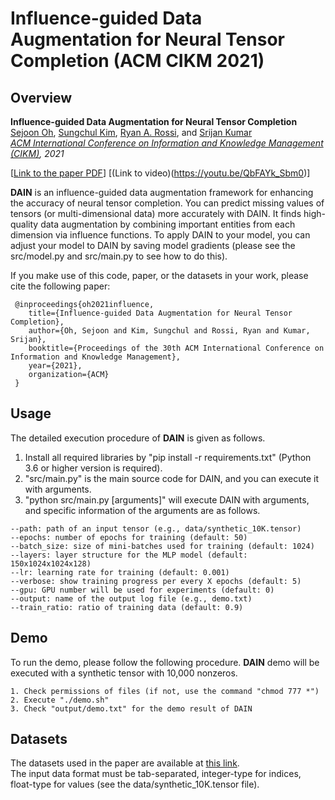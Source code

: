 # Influence-guided Data Augmentation for Neural Tensor Completion (ACM CIKM 2021)

Overview
---------------
**Influence-guided Data Augmentation for Neural Tensor Completion**  
[Sejoon Oh](https://sejoonoh.github.io/), [Sungchul Kim](https://sites.google.com/site/subright/), [Ryan A. Rossi](http://ryanrossi.com/), and [Srijan Kumar](https://www.cc.gatech.edu/~srijan/)  
*[ACM International Conference on Information and Knowledge Management (CIKM)](https://www.cikm2021.org/), 2021*  

[[Link to the paper PDF](https://arxiv.org/pdf/2108.10248.pdf)]
[(Link to video)(https://youtu.be/QbFAYk_Sbm0)]

**DAIN** is an influence-guided data augmentation framework for enhancing the accuracy of neural tensor completion. You can predict missing values of tensors (or multi-dimensional data) more accurately with DAIN. It finds high-quality data augmentation by combining important entities from each dimension via influence functions. To apply DAIN to your model, you can adjust your model to DAIN by saving model gradients (please see the src/model.py and src/main.py to see how to do this).  

If you make use of this code, paper, or the datasets in your work, please cite the following paper:
```
 @inproceedings{oh2021influence,
	title={Influence-guided Data Augmentation for Neural Tensor Completion},
	author={Oh, Sejoon and Kim, Sungchul and Rossi, Ryan and Kumar, Srijan},
	booktitle={Proceedings of the 30th ACM International Conference on Information and Knowledge Management},
	year={2021},
	organization={ACM}
 }
```

Usage
---------------

The detailed execution procedure of **DAIN** is given as follows.

1) Install all required libraries by "pip install -r requirements.txt" (Python 3.6 or higher version is required).
2) "src/main.py" is the main source code for DAIN, and you can execute it with arguments.
3) "python src/main.py [arguments]" will execute DAIN with arguments, and specific information of the arguments are as follows.

````
--path:	path of an input tensor (e.g., data/synthetic_10K.tensor)
--epochs: number of epochs for training (default: 50)
--batch_size: size of mini-batches used for training (default: 1024)
--layers: layer structure for the MLP model (default: 150x1024x1024x128)
--lr: learning rate for training (default: 0.001)
--verbose: show training progress per every X epochs (default: 5)
--gpu: GPU number will be used for experiments (default: 0)
--output: name of the output log file (e.g., demo.txt)
--train_ratio: ratio of training data (default: 0.9)
````

Demo
---------------
To run the demo, please follow the following procedure. **DAIN** demo will be executed with a synthetic tensor with 10,000 nonzeros.

	1. Check permissions of files (if not, use the command "chmod 777 *")
	2. Execute "./demo.sh"
	3. Check "output/demo.txt" for the demo result of DAIN
  
  
Datasets
---------------
The datasets used in the paper are available at [this link](https://drive.google.com/file/d/1i-zZPzOG_uId-891ueo5yB32A2Kv271L/view).  
The input data format must be tab-separated, integer-type for indices, float-type for values (see the data/synthetic_10K.tensor file).
